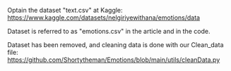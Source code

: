 Optain the dataset "text.csv" at Kaggle: https://www.kaggle.com/datasets/nelgiriyewithana/emotions/data

Dataset is referred to as "emotions.csv" in the article and in the code.

Dataset has been removed, and cleaning data is done with our Clean_data file: https://github.com/Shortytheman/Emotions/blob/main/utils/cleanData.py
